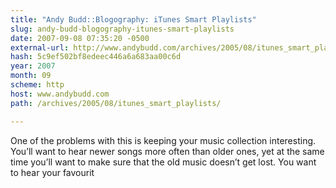 ```yaml
---
title: "Andy Budd::Blogography: iTunes Smart Playlists"
slug: andy-budd-blogography-itunes-smart-playlists
date: 2007-09-08 07:35:20 -0500
external-url: http://www.andybudd.com/archives/2005/08/itunes_smart_playlists/
hash: 5c9ef502bf8edeec446a6a683aa00c6d
year: 2007
month: 09
scheme: http
host: www.andybudd.com
path: /archives/2005/08/itunes_smart_playlists/

---
```


One of the problems with this is keeping your music collection interesting. You’ll want to hear newer songs more often than older ones, yet at the same time you’ll want to make sure that the old music doesn’t get lost. You want to hear your favourit
